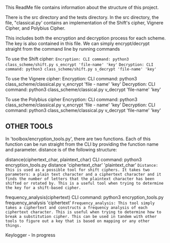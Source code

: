 This ReadMe file contains information about the structure of this project. 

There is the src directory and the tests directory. In the src directory, the file, "classical.py' contains an implementation of the Shift's cipher, Vignere Cipher, and Polybius Cipher. 

This includes both the encryption and decryption process for each scheme.
The key is also contained in this file.
We can simply encrypt/decrypt straight from the command line by running commands

To use the Shift cipher:
``Encryption: CLI command: python3 class_scheme/shift.py s_encrypt 'file-name' 'key'``
``Decryption: CLI command: python3 class_scheme/shift.py s_decrypt 'file-name' 'key'``

To use the Vignere cipher:
Encryption: CLI command: python3 class_scheme/classical.py v_encrypt 'file - name' 'key'
Decryption: CLI command: python3 class_scheme/classical.py v_decrypt 'file-name' 'key'

To use the Polybius cipher
Encryption: CLI command: python3 class_scheme/classical.py v_encrypt 'file - name' 'key'
Decryption: CLI command: python3 class_scheme/classical.py v_decrypt 'file-name' 'key'

 
## OTHER TOOLS
In 'toolbox/encryption_tools.py', there are two functions. Each of this function can be run straight from the CLI by providing the function name and
parameter. distance is of the following structure: 

distance(ciphertext_char, plaintext_char)
CLI command: python3 encryption_tools.py distance 'ciphertext_char' 'plaintext_char'
``Distance: This is used as a possible tool for shift ciphers. It takes two parameters: a plain text character and a ciphertext character and it finds the number of letters that the plaintext character has been shifted or rotated by. This is a useful tool when trying to determine the key for a shift-based cipher.``

frequency_analysis(ciphertext)
CLI command: python3 encryption_tools.py frequency_analysis 'ciphertext'
``Frequency_analysis: This tool simply takes a ciphertext and constructs a frequency analysis of each ciphertext character. This is useful when trying to determine how to break a substitution cipher. This can be used in tandem with other tools to figure out a key that is based on mapping or any other things.``

Keylogger - In progress
